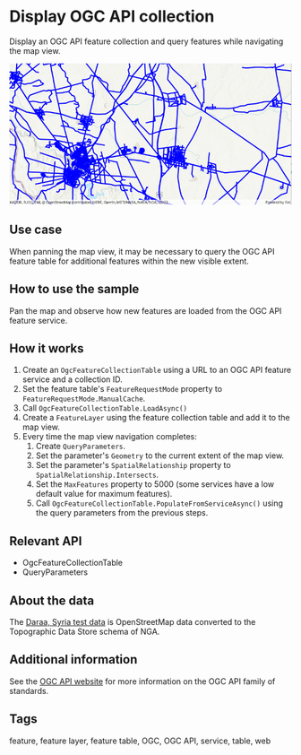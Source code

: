 # Display OGC API collection

Display an OGC API feature collection and query features while navigating the map view.

![Image of display OGC API collection](DisplayOGCAPICollection.png)

## Use case

When panning the map view, it may be necessary to query the OGC API feature table for additional features within the new visible extent.

## How to use the sample

Pan the map and observe how new features are loaded from the OGC API feature service.

## How it works

1. Create an `OgcFeatureCollectionTable` using a URL to an OGC API feature service and a collection ID.
2. Set the feature table's `FeatureRequestMode` property to `FeatureRequestMode.ManualCache`.
3. Call `OgcFeatureCollectionTable.LoadAsync()`
4. Create a `FeatureLayer` using the feature collection table and add it to the map view.
5. Every time the map view navigation completes:
    1. Create `QueryParameters`.
    2. Set the parameter's `Geometry` to the current extent of the map view.
    3. Set the parameter's `SpatialRelationship` property to `SpatialRelationship.Intersects`.
    4. Set the `MaxFeatures` property to 5000 (some services have a low default value for maximum features).
    5. Call `OgcFeatureCollectionTable.PopulateFromServiceAsync()` using the query parameters from the previous steps.

## Relevant API

* OgcFeatureCollectionTable
* QueryParameters

## About the data

The [Daraa, Syria test data](https://demo.ldproxy.net/daraa) is OpenStreetMap data converted to the Topographic Data Store schema of NGA.

## Additional information

See the [OGC API website](https://ogcapi.ogc.org/) for more information on the OGC API family of standards.

## Tags

feature, feature layer, feature table, OGC, OGC API, service, table, web